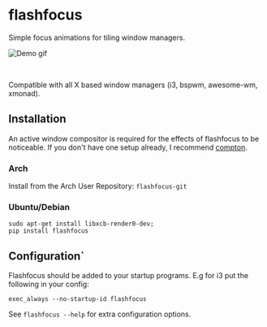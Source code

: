 # flashfocus

Simple focus animations for tiling window managers.

![Demo gif](demo/demo.gif)

<br>

Compatible with all X based window managers (i3, bspwm, awesome-wm, xmonad).

## Installation

An active window compositor is required for the effects of flashfocus to be
noticeable. If you don't have one setup already, I recommend
[compton](https://github.com/chjj/compton).

### Arch

Install from the Arch User Repository: `flashfocus-git`

### Ubuntu/Debian

```
sudo apt-get install libxcb-render0-dev;
pip install flashfocus
```

## Configuration`

Flashfocus should be added to your startup programs. E.g for i3 put the
following in your config:

```
exec_always --no-startup-id flashfocus
```


See `flashfocus --help` for extra configuration options.
